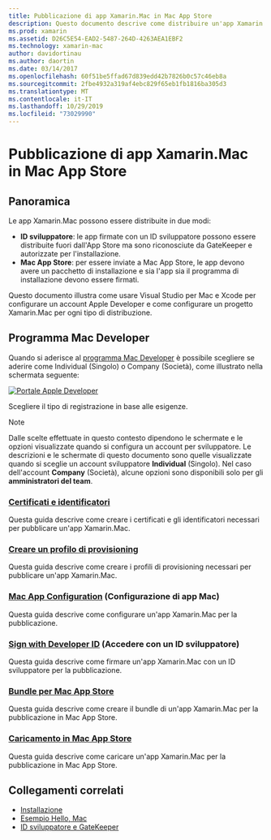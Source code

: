 ```yaml
---
title: Pubblicazione di app Xamarin.Mac in Mac App Store
description: Questo documento descrive come distribuire un'app Xamarin.Mac con Visual Studio per Mac. Illustra come configurare un account Mac Developer, come creare i certificati per la firma del codice e come usarli per creare app Mac distribuibili direttamente o tramite Mac App Store.
ms.prod: xamarin
ms.assetid: D26C5E54-EAD2-5487-264D-4263AEA1EBF2
ms.technology: xamarin-mac
author: davidortinau
ms.author: daortin
ms.date: 03/14/2017
ms.openlocfilehash: 60f51be5ffad67d839edd42b7826b0c57c46eb8a
ms.sourcegitcommit: 2fbe4932a319af4ebc829f65eb1fb1816ba305d3
ms.translationtype: MT
ms.contentlocale: it-IT
ms.lasthandoff: 10/29/2019
ms.locfileid: "73029990"
---
```

# <a name="publishing-xamarinmac-apps-to-the-mac-app-store"></a>Pubblicazione di app Xamarin.Mac in Mac App Store

## <a name="overview"></a>Panoramica

Le app Xamarin.Mac possono essere distribuite in due modi:

- **ID sviluppatore**: le app firmate con un ID sviluppatore possono essere distribuite fuori dall'App Store ma sono riconosciute da GateKeeper e autorizzate per l'installazione.
- **Mac App Store**: per essere inviate a Mac App Store, le app devono avere un pacchetto di installazione e sia l'app sia il programma di installazione devono essere firmati.

Questo documento illustra come usare Visual Studio per Mac e Xcode per configurare un account Apple Developer e come configurare un progetto Xamarin.Mac per ogni tipo di distribuzione.

## <a name="mac-developer-program"></a>Programma Mac Developer

Quando si aderisce al [programma Mac Developer](https://developer.apple.com/devcenter/mac/) è possibile scegliere se aderire come Individual (Singolo) o Company (Società), come illustrato nella schermata seguente:

[![Portale Apple Developer](images/image1.png "Portale Apple Developer")](images/image1-large.png#lightbox)

Scegliere il tipo di registrazione in base alle esigenze.

> [!NOTE]
> Dalle scelte effettuate in questo contesto dipendono le schermate e le opzioni visualizzate quando si configura un account per sviluppatore. Le descrizioni e le schermate di questo documento sono quelle visualizzate quando si sceglie un account sviluppatore **Individual** (Singolo). Nel caso dell'account **Company** (Società), alcune opzioni sono disponibili solo per gli **amministratori del team**.

### <a name="certificates-and-identifiersmacdeploy-testpublishing-to-the-app-storecertificates-identifiersmd"></a>[Certificati e identificatori](~/mac/deploy-test/publishing-to-the-app-store/certificates-identifiers.md)

Questa guida descrive come creare i certificati e gli identificatori necessari per pubblicare un'app Xamarin.Mac.

### <a name="create-provisioning-profilemacdeploy-testpublishing-to-the-app-storeprofilesmd"></a>[Creare un profilo di provisioning](~/mac/deploy-test/publishing-to-the-app-store/profiles.md)

Questa guida descrive come creare i profili di provisioning necessari per pubblicare un'app Xamarin.Mac.

### <a name="mac-app-configurationmacdeploy-testpublishing-to-the-app-storeapp-configurationmd"></a>[Mac App Configuration](~/mac/deploy-test/publishing-to-the-app-store/app-configuration.md) (Configurazione di app Mac)

Questa guida descrive come configurare un'app Xamarin.Mac per la pubblicazione.

### <a name="sign-with-developer-idmacdeploy-testpublishing-to-the-app-storesigningmd"></a>[Sign with Developer ID](~/mac/deploy-test/publishing-to-the-app-store/signing.md) (Accedere con un ID sviluppatore)

Questa guida descrive come firmare un'app Xamarin.Mac con un ID sviluppatore per la pubblicazione.

### <a name="bundle-for-mac-app-storemacdeploy-testpublishing-to-the-app-storebundlingmd"></a>[Bundle per Mac App Store](~/mac/deploy-test/publishing-to-the-app-store/bundling.md)

Questa guida descrive come creare il bundle di un'app Xamarin.Mac per la pubblicazione in Mac App Store.

### <a name="upload-to-mac-app-storemacdeploy-testpublishing-to-the-app-storeuploadingmd"></a>[Caricamento in Mac App Store](~/mac/deploy-test/publishing-to-the-app-store/uploading.md)

Questa guida descrive come caricare un'app Xamarin.Mac per la pubblicazione in Mac App Store.

## <a name="related-links"></a>Collegamenti correlati

- [Installazione](/visualstudio/mac/installation/)
- [Esempio Hello, Mac](~/mac/get-started/hello-mac.md)
- [ID sviluppatore e GateKeeper](https://developer.apple.com/resources/developer-id/)

